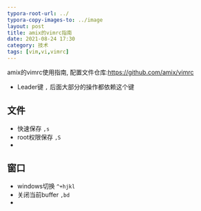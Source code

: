 ```yaml
---
typora-root-url: ../
typora-copy-images-to: ../image
layout: post
title: amix的vimrc指南
date: 2021-08-24 17:30
category: 技术
tags: [vim,vi,vimrc]
---
```


amix的vimrc使用指南, 配置文件仓库:<https://github.com/amix/vimrc>



* Leader键 `,` 后面大部分的操作都依赖这个键

## 文件

* 快速保存 `,s`
* root权限保存 `,S`
* 



## 窗口

* windows切换 `^+hjkl`
* 关闭当前buffer `,bd`
* 

